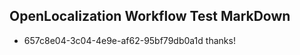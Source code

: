 ## OpenLocalization Workflow Test MarkDown
* 657c8e04-3c04-4e9e-af62-95bf79db0a1d thanks!

<!--HONumber=Jul16_HO5-->


